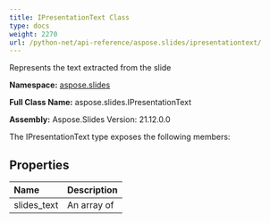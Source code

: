```yaml
---
title: IPresentationText Class
type: docs
weight: 2270
url: /python-net/api-reference/aspose.slides/ipresentationtext/
---
```


Represents the text extracted from the slide

**Namespace:** [aspose.slides](/slides/python-net/api-reference/aspose.slides/)

**Full Class Name:** aspose.slides.IPresentationText

**Assembly:**  Aspose.Slides Version: 21.12.0.0

The IPresentationText type exposes the following members:
## **Properties**
|**Name**|**Description**|
| :- | :- |
|slides_text|An array of|
